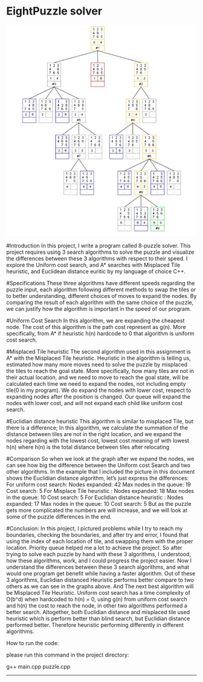 # EightPuzzle solver

![omt diagram](picture/eightpuzzle.jpg)

#Introduction
In this project, I write a program called 8-puzzle solver. This project requires using 3 search algorithms
to solve the puzzle and visualize the differences between these 3 algorithms with respect to
their speed. I explore the Uniform cost search, and A* searches with Misplaced Tile
heuristic, and Euclidean distance euritic by my language of choice C++.

#Specifications
These three algorithms have different speeds regarding the puzzle input, each algorithm
following different methods to swap the tiles or to better understanding, different choices
of moves to expand the nodes. By comparing the result of each algorithm with the same
choice of the puzzle, we can justify how the algorithm is important in the speed of our
program.

#Uniform Cost Search
In this algorithm, we are expanding the cheapest node. The cost of this algorithm is the
path cost represent as g(n). More specifically, from A* if heuristic h(n) hardcode to 0 that
algorithm is uniform cost search.

#Misplaced Tile heuristic
The second algorithm used in this assignment is A* with the Misplaced Tile heuristic.
Heuristic in the algorithm is telling us, estimated how many more moves need to solve the
puzzle by misplaced the tiles to reach the goal state. More specifically, how many tiles are
not in their actual location, and we need to move to reach the goal state, will be calculated
each time we need to expand the nodes, not including empty tile(0 in my program). We do
expand the nodes with lower cost, respect to expanding nodes after the position is
changed. Our queue will expand the nodes with lower cost, and will not expand each child
like uniform cost search.

#Euclidian distance heuristic
This algorithm is similar to misplaced Tile, but there is a difference;
In this algorithm, we calculate the summation of the distance between tiles are not in the
right location, and we expand the nodes regarding with the lowest cost, lowest cost
meaning of with lowest h(n) where h(n) is the total distance between tiles after relocating

#Comparison
So when we look at the graph after we expand the nodes, we can see how big the
difference between the Uniform cost Search and two other algorithms.
In the example that I included the picture in this document shows the Euclidian distance
algorithm, let’s just express the differences:
For uniform cost search:
Nodes expanded: 42
Max nodes in the queue: 19
Cost search: 5
For Misplace Tile heuristic :
Nodes expanded: 18
Max nodes in the queue: 10
Cost search: 5
For Euclidian distance heuristic :
Nodes expanded: 17
Max nodes in the queue: 10
Cost search: 5
But as the puzzle gets more complicated the numbers are will increase, and we will look at
some of the puzzle differences in the end.

#Conclusion:
In this project, I pictured problems while I try to reach my boundaries, checking the
boundaries, and after try and error, I found that using the index of each location of tile, and
swapping them with the proper location. Priority queue helped me a lot to achieve the
project. So after trying to solve each puzzle by hand with these 3 algorithms, I
understood, how these algorithms, work, and I could progress the project easier.
Now I understand the differences between these 3 search algorithms, and what would one
program get benefit while having a faster algorithm.
Out of these 3 algorithms, Euclidian distanced Heuristic performs better compare to two
others as we can see in the graphs above. And The next best algorithm will be Misplaced
Tile Heuristic. Uniform cost search has a time complexity of O(b^d) when hardcoded to
h(n) = 0, using g(n) from uniform cost search and h(n) the cost to reach the node, in other
two algorithms performed a better search.
Altogether, both Euclidian distance and misplaced tile used heuristic which is perform
better than blind search, but Euclidian distance performed better. Therefore heuristic
performing differently in different algorithms.


How to run the code:

please run this command in the project directory:

g++ main.cpp puzzle.cpp

*****************************************************************************
